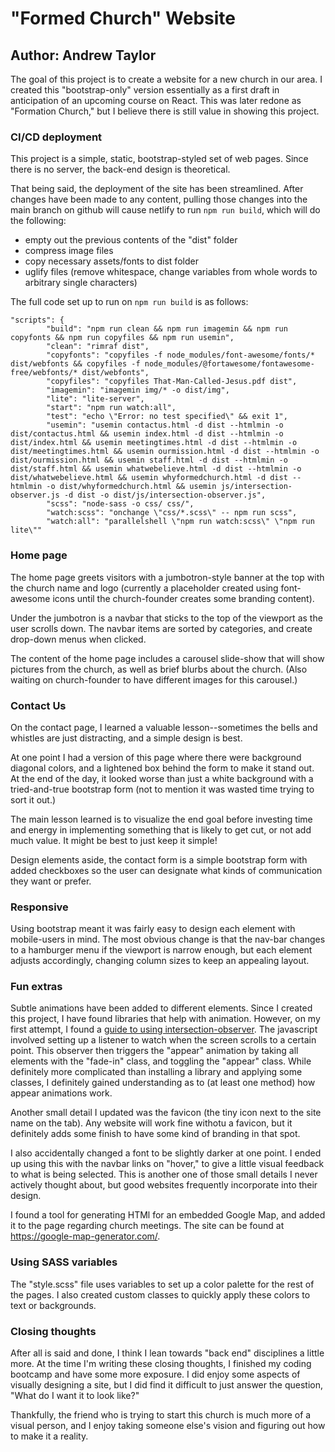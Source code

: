 # "Formed Church" Website
## Author: Andrew Taylor

The goal of this project is to create a website for a new church in our area. I created this "bootstrap-only" version essentially as a first draft in anticipation of an upcoming course on React. This was later redone as "Formation Church," but I believe there is still value in showing this project.

### CI/CD deployment

This project is a simple, static, bootstrap-styled set of web pages. Since there is no server, the back-end design is theoretical.

That being said, the deployment of the site has been streamlined. After changes have been made to any content, pulling those changes into the main branch on github will cause netlify to run `npm run build`, which will do the following:
- empty out the previous contents of the "dist" folder
- compress image files
- copy necessary assets/fonts to dist folder
- uglify files (remove whitespace, change variables from whole words to arbitrary single characters)

The full code set up to run on `npm run build` is as follows:

    "scripts": {
            "build": "npm run clean && npm run imagemin && npm run copyfonts && npm run copyfiles && npm run usemin",
            "clean": "rimraf dist",
            "copyfonts": "copyfiles -f node_modules/font-awesome/fonts/* dist/webfonts && copyfiles -f node_modules/@fortawesome/fontawesome-free/webfonts/* dist/webfonts",
            "copyfiles": "copyfiles That-Man-Called-Jesus.pdf dist",
            "imagemin": "imagemin img/* -o dist/img",
            "lite": "lite-server",
            "start": "npm run watch:all",
            "test": "echo \"Error: no test specified\" && exit 1",
            "usemin": "usemin contactus.html -d dist --htmlmin -o dist/contactus.html && usemin index.html -d dist --htmlmin -o dist/index.html && usemin meetingtimes.html -d dist --htmlmin -o dist/meetingtimes.html && usemin ourmission.html -d dist --htmlmin -o dist/ourmission.html && usemin staff.html -d dist --htmlmin -o dist/staff.html && usemin whatwebelieve.html -d dist --htmlmin -o dist/whatwebelieve.html && usemin whyformedchurch.html -d dist --htmlmin -o dist/whyformedchurch.html && usemin js/intersection-observer.js -d dist -o dist/js/intersection-observer.js",
            "scss": "node-sass -o css/ css/",
            "watch:scss": "onchange \"css/*.scss\" -- npm run scss",
            "watch:all": "parallelshell \"npm run watch:scss\" \"npm run lite\""

### Home page

The home page greets visitors with a jumbotron-style banner at the top with the church name and logo (currently a placeholder created using font-awesome icons until the church-founder creates some branding content).

Under the jumbotron is a navbar that sticks to the top of the viewport as the user scrolls down. The navbar items are sorted by categories, and create drop-down menus when clicked.

The content of the home page includes a carousel slide-show that will show pictures from the church, as well as brief blurbs about the church. (Also waiting on church-founder to have different images for this carousel.)

### Contact Us

On the contact page, I learned a valuable lesson--sometimes the bells and whistles are just distracting, and a simple design is best.

At one point I had a version of this page where there were background diagonal colors, and a lightened box behind the form to make it stand out. At the end of the day, it looked worse than just a white background with a tried-and-true bootstrap form (not to mention it was wasted time trying to sort it out.)

The main lesson learned is to visualize the end goal before investing time and energy in implementing something that is likely to get cut, or not add much value. It might be best to just keep it simple!

Design elements aside, the contact form is a simple bootstrap form with added checkboxes so the user can designate what kinds of communication they want or prefer.

### Responsive

Using bootstrap meant it was fairly easy to design each element with mobile-users in mind. The most obvious change is that the nav-bar changes to a hamburger menu if the viewport is narrow enough, but each element adjusts accordingly, changing column sizes to keep an appealing layout.

### Fun extras

Subtle animations have been added to different elements. Since I created this project, I have found libraries that help with animation. However, on my first attempt, I found a [guide to using 
intersection-observer](https://www.youtube.com/watch?v=huVJW23JHKQ). The javascript involved setting up a listener to watch when the screen scrolls to a certain point. This observer then triggers the "appear" animation by taking all elements with the "fade-in" class, and toggling the "appear" class. While definitely more complicated than installing a library and applying some classes, I definitely gained understanding as to (at least one method) how appear animations work.

Another small detail I updated was the favicon (the tiny icon next to the site name on the tab). Any website will work fine withotu a favicon, but it definitely adds some finish to have some kind of branding in that spot.

I also accidentally changed a font to be slightly darker at one point. I ended up using this with the navbar links on "hover," to give a little visual feedback to what is being selected. This is another one of those small details I never actively thought about, but good websites frequently incorporate into their design.

I found a tool for generating HTMl for an embedded Google Map, and added it to the page regarding church meetings. The site can be found at https://google-map-generator.com/.

### Using SASS variables

The "style.scss" file uses variables to set up a color palette for the rest of the pages. I also created custom classes to quickly apply these colors to text or backgrounds.

### Closing thoughts

After all is said and done, I think I lean towards "back end" disciplines a little more. At the time I'm writing these closing thoughts, I finished my coding bootcamp and have some more exposure. I did enjoy some aspects of visually designing a site, but I did find it difficult to just answer the question, "What do I want it to look like?"

Thankfully, the friend who is trying to start this church is much more of a visual person, and I enjoy taking someone else's vision and figuring out how to make it a reality.